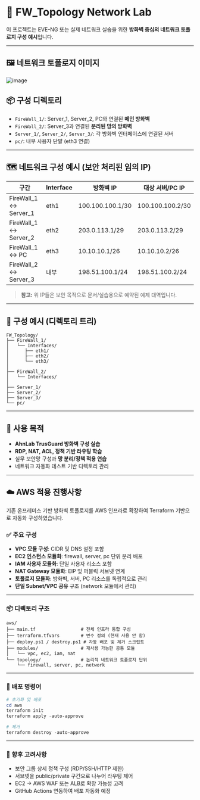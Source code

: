 # 🔐 FW_Topology Network Lab

이 프로젝트는 EVE-NG 또는 실제 네트워크 실습을 위한 **방화벽 중심의 네트워크 토폴로지 구성 예시**입니다.

---

## 🖼️ 네트워크 토폴로지 이미지

![image](https://github.com/user-attachments/assets/6a095df3-8eb8-41aa-b895-460b7652a65d)

## 📦 구성 디렉토리

- `FireWall_1/`: Server_1, Server_2, PC와 연결된 **메인 방화벽**
- `FireWall_2/`: Server_3과 연결된 **분리된 망의 방화벽**
- `Server_1/`, `Server_2/`, `Server_3/`: 각 방화벽 인터페이스에 연결된 서버
- `pc/`: 내부 사용자 단말 (eth3 연결)

---

## 🗺️ 네트워크 구성 예시 (보안 처리된 임의 IP)

| 구간                 | Interface | 방화벽 IP         | 대상 서버/PC IP      |
|----------------------|-----------|--------------------|------------------------|
| FireWall_1 ↔ Server_1 | eth1      | 100.100.100.1/30   | 100.100.100.2/30       |
| FireWall_1 ↔ Server_2 | eth2      | 203.0.113.1/29     | 203.0.113.2/29         |
| FireWall_1 ↔ PC       | eth3      | 10.10.10.1/26      | 10.10.10.2/26          |
| FireWall_2 ↔ Server_3 | 내부      | 198.51.100.1/24    | 198.51.100.2/24        |

> **참고:** 위 IP들은 보안 목적으로 문서/실습용으로 예약된 예제 대역입니다.

---

## 📁 구성 예시 (디렉토리 트리)

```
FW_Topology/
├── FireWall_1/
│   └── Interfaces/
│      ├── eth1/
│      ├── eth2/
│      └── eth3/
│   
├── FireWall_2/
│   └── Interfaces/
│   
├── Server_1/
├── Server_2/
├── Server_3/
└── pc/
```

---

## 📌 사용 목적

- **AhnLab TrusGuard 방화벽 구성 실습**
- **RDP, NAT, ACL, 정책 기반 라우팅 학습**
- 실무 보안망 구성과 **망 분리/정책 적용 연습**
- 네트워크 자동화 테스트 기반 디렉토리 관리

---

## ☁️ AWS 적용 진행사항

기존 온프레미스 기반 방화벽 토폴로지를 AWS 인프라로 확장하여 Terraform 기반으로 자동화 구성하였습니다.

### ✅ 주요 구성

- **VPC 모듈 구성**: CIDR 및 DNS 설정 포함
- **EC2 인스턴스 모듈화**: firewall, server, pc 단위 분리 배포
- **IAM 사용자 모듈화**: 단일 사용자 리소스 포함
- **NAT Gateway 모듈화**: EIP 및 퍼블릭 서브넷 연계
- **토폴로지 모듈화**: 방화벽, 서버, PC 리소스를 독립적으로 관리
- **단일 Subnet/VPC 공유** 구조 (network 모듈에서 관리)

---

### 📦 디렉토리 구조

```
aws/
├── main.tf                 # 전체 인프라 통합 구성
├── terraform.tfvars        # 변수 정의 (현재 사용 안 함)
├── deploy.ps1 / destroy.ps1 # 자동 배포 및 제거 스크립트
├── modules/                # 재사용 가능한 공통 모듈
│   └── vpc, ec2, iam, nat
└── topology/               # 논리적 네트워크 토폴로지 단위
    └── firewall, server, pc, network
```

---

### 🚀 배포 명령어

```powershell
# 초기화 및 배포
cd aws
terraform init
terraform apply -auto-approve

# 제거
terraform destroy -auto-approve
```

---

### 🔐 향후 고려사항

- 보안 그룹 상세 정책 구성 (RDP/SSH/HTTP 제한)
- 서브넷을 public/private 구간으로 나누어 라우팅 제어
- EC2 → AWS WAF 또는 ALB로 확장 가능성 고려
- GitHub Actions 연동하여 배포 자동화 예정
